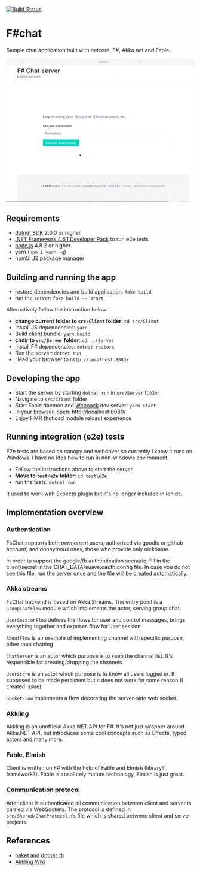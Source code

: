 [![Build Status](https://travis-ci.org/AndrewEgorov/SAFE-Chat.svg?branch=dev)](https://travis-ci.org/AndrewEgorov/SAFE-Chat)

# F#chat

Sample chat application built with netcore, F#, Akka.net and Fable.

![Harvest chat](docs/FsChat-login.gif "Channel view")

## Requirements

* [dotnet SDK](https://www.microsoft.com/net/download/core) 2.0.0 or higher
* [.NET Framework 4.6.1 Developer Pack](https://www.microsoft.com/en-us/download/details.aspx?id=49978) to run e2e tests
* [node.js](https://nodejs.org) 4.8.2 or higher
* yarn (`npm i yarn -g`)
* npm5: JS package manager

## Building and running the app

* restore dependencies and build application: `fake build`
* run the server: `fake build -- start`

Alternatively follow the instruction below:

* **change current folder to `src/Client` folder**: `cd src/Client`
* Install JS dependencies: `yarn`
* Build client bundle: `yarn build`
* **chdir to `src/Server` folder**: `cd ..\Server`
* Install F# dependencies: `dotnet restore`
* Run the server: `dotnet run`
* Head your browser to `http://localhost:8083/`

## Developing the app

* Start the server by starting `dotnet run` in `src/Server` folder
* Navigate to `src/Client` folder
* Start Fable daemon and [Webpack](https://webpack.js.org/) dev server: `yarn start`
* In your browser, open: http://localhost:8080/
* Enjoy HMR (hotload module reload) experience

## Running integration (e2e) tests

E2e tests are based on canopy and webdriver so currently I know it runs on Windows. I have no idea how to run in non-windows environment.

* Follow the instructions above to start the server
* **Move to `test/e2e` folder**: `cd test\e2e`
* run the tests: `dotnet run`

It used to work with Expecto plugin but it's no longer included in Ionide.

## Implementation overview

### Authentication

FsChat supports both *permanent* users, authorized via goodle or github account, and *anonymous* ones, those who provide only nickname.

In order to support the google/fb authentication scenario, fill in the client/secret in the CHAT_DATA/suave.oauth.config file. In case you do not see this file, run the server once and the file will be created automatically.

### Akka streams

FsChat backend is based on Akka.Streams. The entry point is a `GroupChatFlow` module which implements the actor, serving group chat.

`UserSessionFlow` defines the flows for user and control messages, brings everything together and exposes flow for user session.

`AboutFlow` is an example of implementing channel with specific purpose, other than chatting

`ChatServer` is an actor which purpose is to keep the channel list. It's responsible for creating/dropping the channels.

`UserStore` is an actor which purpose is to know all users logged in. It supposed to be made persistent but it does not work for some reason (I created issue).

`SocketFlow` implements a flow decorating the server-side web socket.

### Akkling

Akkling is an unofficial Akka.NET API for F#. It's not just wrapper around Akka.NET API, but introduces some cool concepts such as Effects, typed actors and many more.

### Fable, Elmish

Client is written on F# with the help of Fable and Elmish (library?, framework?). Fable is absolutely mature technology, Elmish is just great.

### Communication protocol

After client is authenticated all communication between client and server is carried via WebSockets. The protocol is defined in `src/Shared/ChatProtocol.fs` file which is shared between client and server projects.

## References

* [paket and dotnet cli](https://fsprojects.github.io/Paket/paket-and-dotnet-cli.html)
* [Akkling Wiki](https://github.com/Horusiath/Akkling/wiki)
